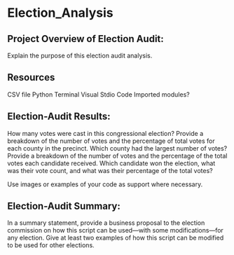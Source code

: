 # Election_Analysis

## Project Overview of Election Audit:
Explain the purpose of this election audit analysis.

## Resources
CSV file
Python
Terminal 
Visual Stdio Code
Imported modules?

## Election-Audit Results:

How many votes were cast in this congressional election?
Provide a breakdown of the number of votes and the percentage of total votes for each county in the precinct.
Which county had the largest number of votes?
Provide a breakdown of the number of votes and the percentage of the total votes each candidate received.
Which candidate won the election, what was their vote count, and what was their percentage of the total votes?

Use images or examples of your code as support where necessary.

## Election-Audit Summary:
In a summary statement, provide a business proposal to the election commission on how this script can be used—with some modifications—for any election. Give at least two examples of how this script can be modified to be used for other elections.
